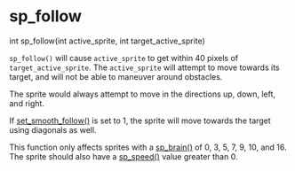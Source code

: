 # sp_follow

<Prototype>int sp_follow(int active_sprite, int target_active_sprite)</Prototype>

`sp_follow()` will cause `active_sprite` to get within 40 pixels of `target_active_sprite`. The `active_sprite` will attempt to move towards its target, and will not be able to maneuver around obstacles.

<VersionInfo dink="1.07">

The sprite would always attempt to move in the directions up, down, left, and right.

</VersionInfo>

<VersionInfo dink="1.08" freedink="all">

If [set_smooth_follow()](./set-smooth-follow.md) is set to 1, the sprite will move towards the target using diagonals as well.

</VersionInfo>

This function only affects sprites with a [sp_brain()](./sp-brain.md) of 0, 3, 5, 7, 9, 10, and 16. The sprite should also have a [sp_speed()](./sp-speed.md) value greater than 0.
